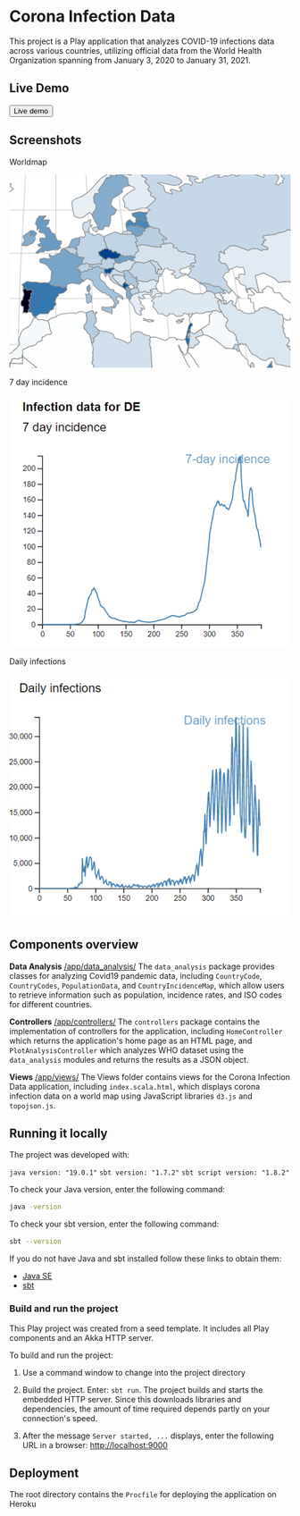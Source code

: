 # Corona Infection Data

This project is a Play application that analyzes COVID-19 infections data across various countries, utilizing official data from the World Health Organization spanning from January 3, 2020 to January 31, 2021.

## Live Demo

<a href="https://corona-infection-data.herokuapp.com/" 
target="_blank" >
    <button>Live demo</button>
</a>

## Screenshots

Worldmap

![/screenshots/worldmap.png](/screenshots/worldmap.png)


7 day incidence

![/screenshots/7di.png](/screenshots/7di.png)

Daily infections

![/screenshots/dailyInfections.png](/screenshots/dailyInfections.png)

## Components overview

**Data Analysis**  [/app/data_analysis/](/app/data_analysis/) The `data_analysis` package provides classes for analyzing Covid19 pandemic data, including `CountryCode`, `CountryCodes`, `PopulationData`, and `CountryIncidenceMap`, which allow users to retrieve information such as population, incidence rates, and ISO codes for different countries.

**Controllers** [/app/controllers/](/app/controllers/) The `controllers` package contains the implementation of controllers for the application, including `HomeController` which returns the application's home page as an HTML page, and `PlotAnalysisController` which analyzes WHO dataset using the `data_analysis` modules and returns the results as a JSON object.


**Views** [/app/views/](/app/views/) The Views folder contains views for the Corona Infection Data application, including `index.scala.html`, which displays corona infection data on a world map using JavaScript libraries `d3.js` and `topojson.js`.



## Running it locally

The project was developed with:


`java version: "19.0.1"`
`sbt version: "1.7.2"`
`sbt script version: "1.8.2"`


To check your Java version, enter the following command:

```bash
java -version
```

To check your sbt version, enter the following command:
```bash
sbt --version
```

If you do not have Java and sbt installed follow these links to obtain them:

* [Java SE](http://www.oracle.com/technetwork/java/javase/downloads/index.html)
* [sbt](http://www.scala-sbt.org/download.html)

### Build and run the project

This Play project was created from a seed template. It includes all Play components and an Akka HTTP server.

To build and run the project:

1. Use a command window to change into the project directory

2. Build the project. Enter: `sbt run`. The project builds and starts the embedded HTTP server. Since this downloads libraries and dependencies, the amount of time required depends partly on your connection's speed.

3. After the message `Server started, ...` displays, enter the following URL in a browser: <http://localhost:9000>


## Deployment

The root directory contains the `Procfile` for deploying the application on Heroku

